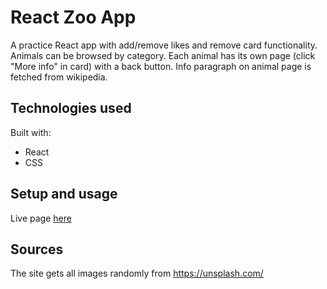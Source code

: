 # React Zoo App

A practice React app with add/remove likes and remove card
functionality. Animals can be browsed by category. Each animal has its own page (click "More info" in card) with a back button. Info paragraph on animal page is fetched from wikipedia.

## Technologies used

Built with:

- React
- CSS

## Setup and usage

Live page [here](https://tauoms.github.io/react-zoo/)

## Sources

The site gets all images randomly from https://unsplash.com/
